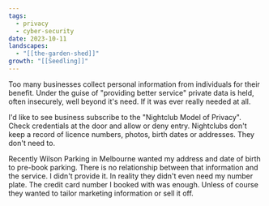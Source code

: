 ```yaml
---
tags:
  - privacy
  - cyber-security
date: 2023-10-11
landscapes:
  - "[[the-garden-shed]]"
growth: "[[Seedling]]"
---
```

Too many businesses collect personal information from individuals for their benefit. Under the guise of "providing better service" private data is held, often insecurely, well beyond it's need. If it was ever really needed at all.

I'd like to see business subscribe to the "Nightclub Model of Privacy". Check credentials at the door and allow or deny entry. Nightclubs don't keep a record of licence numbers, photos, birth dates or addresses. They don't need to.

Recently Wilson Parking in Melbourne wanted my address and date of birth to pre-book parking. There is no relationship between that information and the service. I didn't provide it. In reality they didn't even need my number plate. The credit card number I booked with was enough. Unless of course they wanted to tailor marketing information or sell it off.